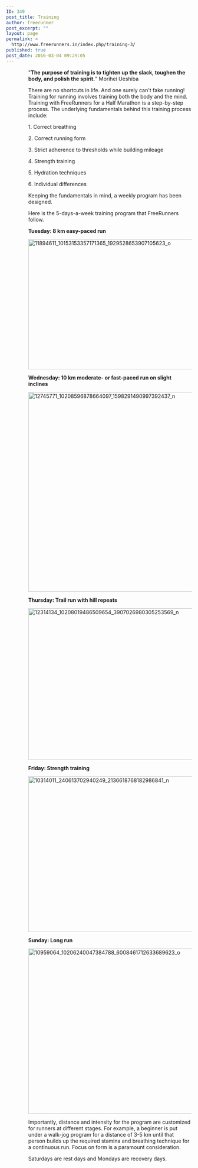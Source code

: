 ```yaml
---
ID: 349
post_title: Training
author: freerunner
post_excerpt: ""
layout: page
permalink: >
  http://www.freerunners.in/index.php/training-3/
published: true
post_date: 2016-03-04 09:29:05
---
```

<p style="padding-left: 60px;">"<strong>The purpose of training is to tighten up the slack, toughen the body, and polish the spirit.</strong>"
Morihei Ueshiba</p>
<p style="padding-left: 60px;">There are no shortcuts in life. And one surely can't fake running! Training for running involves training both the body and the mind. Training with FreeRunners for a Half Marathon is a step-by-step process. The underlying fundamentals behind this training process include:</p>
<p style="padding-left: 60px;">1. Correct breathing</p>
<p style="padding-left: 60px;">2. Correct running form</p>
<p style="padding-left: 60px;">3. Strict adherence to thresholds while building mileage</p>
<p style="padding-left: 60px;">4. Strength training</p>
<p style="padding-left: 60px;">5. Hydration techniques</p>
<p style="padding-left: 60px;">6. Individual differences</p>
<p style="padding-left: 60px;">Keeping the fundamentals in mind, a weekly program has been designed.</p>
<p style="padding-left: 60px;">Here is the 5-days-a-week training program that FreeRunners follow.</p>
<p style="padding-left: 60px;"><strong>Tuesday: 8 km easy-paced run</strong></p>
<p style="padding-left: 60px;"><a href="http://www.freerunners.in/wp-content/uploads/2015/07/2016/03/11894611_10153153357171365_1929528653907105623_o.jpg"><img class="alignnone wp-image-352" src="http://www.freerunners.in/wp-content/uploads/2015/07/2016/03/11894611_10153153357171365_1929528653907105623_o.jpg" alt="11894611_10153153357171365_1929528653907105623_o" width="522" height="352" /></a></p>
<p style="padding-left: 60px;"><strong>Wednesday: 10 km moderate- or fast-paced run on slight inclines</strong></p>
<p style="padding-left: 60px;"><a href="http://www.freerunners.in/wp-content/uploads/2015/07/2016/03/12745771_10208596878664097_1598291490997392437_n.jpg"><img class="alignnone size-full wp-image-356" src="http://www.freerunners.in/wp-content/uploads/2015/07/2016/03/12745771_10208596878664097_1598291490997392437_n.jpg" alt="12745771_10208596878664097_1598291490997392437_n" width="960" height="540" /></a></p>
<p style="padding-left: 60px;"><strong>Thursday: Trail run with hill repeats</strong></p>
<p style="padding-left: 60px;"><a href="http://www.freerunners.in/wp-content/uploads/2015/07/2016/03/12314134_10208019486509654_3907026980305253569_n.jpg"><img class="alignnone wp-image-357" src="http://www.freerunners.in/wp-content/uploads/2015/07/2016/03/12314134_10208019486509654_3907026980305253569_n.jpg" alt="12314134_10208019486509654_3907026980305253569_n" width="545" height="410" /></a></p>
<p style="padding-left: 60px;"><strong>Friday: Strength training</strong></p>
<p style="padding-left: 60px;"><a href="http://www.freerunners.in/wp-content/uploads/2015/07/2016/03/10314011_240613702940249_2136618768182986841_n.jpg"><img class="alignnone wp-image-354" src="http://www.freerunners.in/wp-content/uploads/2015/07/2016/03/10314011_240613702940249_2136618768182986841_n.jpg" alt="10314011_240613702940249_2136618768182986841_n" width="557" height="421" /></a></p>
<p style="padding-left: 60px;"><strong>Sunday: Long run</strong></p>
<p style="padding-left: 60px;"><a href="http://www.freerunners.in/wp-content/uploads/2015/07/2016/03/10959064_10206240047384788_6008461712633689623_o.jpg"><img class="alignnone size-full wp-image-353" src="http://www.freerunners.in/wp-content/uploads/2015/07/2016/03/10959064_10206240047384788_6008461712633689623_o.jpg" alt="10959064_10206240047384788_6008461712633689623_o" width="2048" height="447" /></a></p>
<p style="padding-left: 60px;">Importantly, distance and intensity for the program are customized for runners at different stages. For example, a beginner is put under a walk-jog program for a distance of 3-5 km until that person builds up the required stamina and breathing technique for a continuous run. Focus on form is a paramount consideration.</p>
<p style="padding-left: 60px;">Saturdays are rest days and Mondays are recovery days.</p>
&nbsp;

&nbsp;